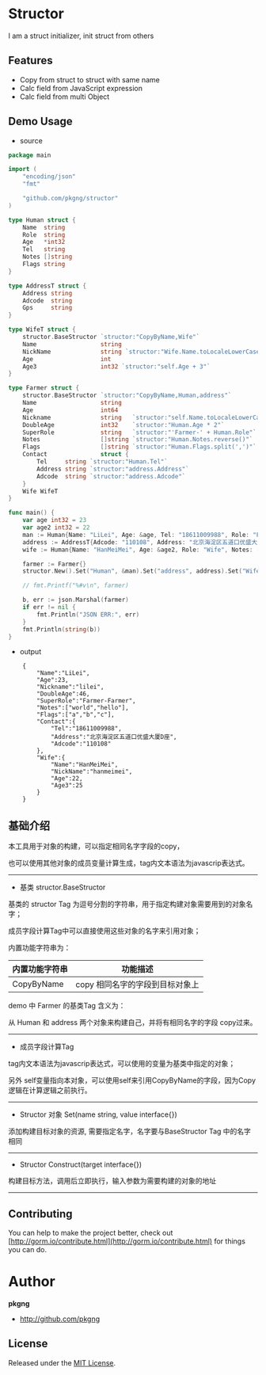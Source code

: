# Structor

  I am a struct initializer, init struct from others 


## Features

* Copy from struct to struct with same name
* Calc field from JavaScript expression
* Calc field from multi Object

## Demo Usage

* source

```go
package main

import (
	"encoding/json"
	"fmt"

	"github.com/pkgng/structor"
)

type Human struct {
	Name  string
	Role  string
	Age   *int32
	Tel   string
	Notes []string
	Flags string
}

type AddressT struct {
	Address string
	Adcode  string
	Gps     string
}

type WifeT struct {
	structor.BaseStructor `structor:"CopyByName,Wife"`
	Name                  string
	NickName              string `structor:"Wife.Name.toLocaleLowerCase()"`
	Age                   int
	Age3                  int32 `structor:"self.Age + 3"`
}

type Farmer struct {
	structor.BaseStructor `structor:"CopyByName,Human,address"`
	Name                  string
	Age                   int64
	Nickname              string   `structor:"self.Name.toLocaleLowerCase()"`
	DoubleAge             int32    `structor:"Human.Age * 2"`
	SuperRole             string   `structor:"'Farmer-' + Human.Role"`
	Notes                 []string `structor:"Human.Notes.reverse()"`
	Flags                 []string `structor:"Human.Flags.split(',')"`
	Contact               struct {
		Tel     string `structor:"Human.Tel"`
		Address string `structor:"address.Address"`
		Adcode  string `structor:"address.Adcode"`
	}
	Wife WifeT
}

func main() {
	var age int32 = 23
	var age2 int32 = 22
	man := Human{Name: "LiLei", Age: &age, Tel: "18611009988", Role: "Farmer", Notes: []string{"hello", "world"}, Flags: "a,b,c"}
	address := AddressT{Adcode: "110108", Address: "北京海淀区五道口优盛大厦D座", Gps: "116.328115,40.054629"}
	wife := Human{Name: "HanMeiMei", Age: &age2, Role: "Wife", Notes: []string{"hello", "world"}, Flags: "e,f,g"}

	farmer := Farmer{}
	structor.New().Set("Human", &man).Set("address", address).Set("Wife", &wife).Construct(&farmer)

	// fmt.Printf("%#v\n", farmer)

	b, err := json.Marshal(farmer)
	if err != nil {
		fmt.Println("JSON ERR:", err)
	}
	fmt.Println(string(b))
}
```

* output

```output
	{
		"Name":"LiLei",
		"Age":23,
		"Nickname":"lilei",
		"DoubleAge":46,
		"SuperRole":"Farmer-Farmer",
		"Notes":["world","hello"],
		"Flags":["a","b","c"],
		"Contact":{
			"Tel":"18611009988",
			"Address":"北京海淀区五道口优盛大厦D座",
			"Adcode":"110108"
		},
		"Wife":{
			"Name":"HanMeiMei",
			"NickName":"hanmeimei",
			"Age":22,
			"Age3":25
		}
	}
```

## 基础介绍

本工具用于对象的构建，可以指定相同名字字段的copy，

也可以使用其他对象的成员变量计算生成，tag内文本语法为javascrip表达式。

---

* 基类 structor.BaseStructor

基类的 structor Tag 为逗号分割的字符串，用于指定构建对象需要用到的对象名字；

成员字段计算Tag中可以直接使用这些对象的名字来引用对象；


内置功能字符串为：

|内置功能字符串 | 功能描述 |
| --- | --- |
| CopyByName | copy 相同名字的字段到目标对象上 |

demo 中 Farmer 的基类Tag 含义为： 

从 Human 和 address 两个对象来构建自己，并将有相同名字的字段 copy过来。

---

* 成员字段计算Tag

tag内文本语法为javascrip表达式，可以使用的变量为基类中指定的对象； 

另外 self变量指向本对象，可以使用self来引用CopyByName的字段，因为Copy逻辑在计算逻辑之前执行。

---

* Structor 对象 Set(name string, value interface{})

添加构建目标对象的资源, 需要指定名字，名字要与BaseStructor Tag 中的名字相同

---

* Structor  Construct(target interface{})

构建目标方法，调用后立即执行，输入参数为需要构建的对象的地址

---

## Contributing

You can help to make the project better, check out [http://gorm.io/contribute.html](http://gorm.io/contribute.html) for things you can do.

# Author

**pkgng**

* <http://github.com/pkgng>


## License

Released under the [MIT License](https://github.com/pkgng/structor/blob/master/License).

